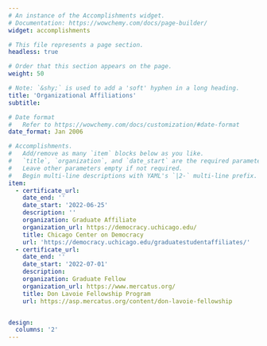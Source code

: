 ```yaml
---
# An instance of the Accomplishments widget.
# Documentation: https://wowchemy.com/docs/page-builder/
widget: accomplishments

# This file represents a page section.
headless: true

# Order that this section appears on the page.
weight: 50

# Note: `&shy;` is used to add a 'soft' hyphen in a long heading.
title: 'Organizational Affiliations'
subtitle:

# Date format
#   Refer to https://wowchemy.com/docs/customization/#date-format
date_format: Jan 2006

# Accomplishments.
#   Add/remove as many `item` blocks below as you like.
#   `title`, `organization`, and `date_start` are the required parameters.
#   Leave other parameters empty if not required.
#   Begin multi-line descriptions with YAML's `|2-` multi-line prefix.
item:
  - certificate_url: 
    date_end: ''
    date_start: '2022-06-25'
    description: ''
    organization: Graduate Affiliate
    organization_url: https://democracy.uchicago.edu/
    title: Chicago Center on Democracy
    url: 'https://democracy.uchicago.edu/graduatestudentaffiliates/'
  - certificate_url: 
    date_end: ''
    date_start: '2022-07-01'
    description: 
    organization: Graduate Fellow
    organization_url: https://www.mercatus.org/
    title: Don Lavoie Fellowship Program
    url: https://asp.mercatus.org/content/don-lavoie-fellowship


design:
  columns: '2'
---
```


